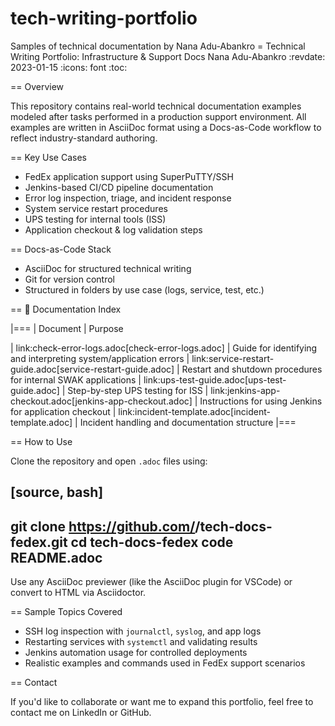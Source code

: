 # tech-writing-portfolio
Samples of technical documentation by Nana Adu-Abankro
= Technical Writing Portfolio: Infrastructure & Support Docs
Nana Adu-Abankro
:revdate: 2023-01-15
:icons: font
:toc:

== Overview

This repository contains real-world technical documentation examples modeled after tasks performed in a production support environment. All examples are written in AsciiDoc format using a Docs-as-Code workflow to reflect industry-standard authoring.

== Key Use Cases

* FedEx application support using SuperPuTTY/SSH
* Jenkins-based CI/CD pipeline documentation
* Error log inspection, triage, and incident response
* System service restart procedures
* UPS testing for internal tools (ISS)
* Application checkout & log validation steps

== Docs-as-Code Stack

* AsciiDoc for structured technical writing
* Git for version control
* Structured in folders by use case (logs, service, test, etc.)

== 📘 Documentation Index

|===
| Document | Purpose

| link:check-error-logs.adoc[check-error-logs.adoc] | Guide for identifying and interpreting system/application errors
| link:service-restart-guide.adoc[service-restart-guide.adoc] | Restart and shutdown procedures for internal SWAK applications
| link:ups-test-guide.adoc[ups-test-guide.adoc] | Step-by-step UPS testing for ISS
| link:jenkins-app-checkout.adoc[jenkins-app-checkout.adoc] | Instructions for using Jenkins for application checkout
| link:incident-template.adoc[incident-template.adoc] | Incident handling and documentation structure
|===

== How to Use

Clone the repository and open `.adoc` files using:

[source, bash]
----
git clone https://github.com/<your-username>/tech-docs-fedex.git
cd tech-docs-fedex
code README.adoc
----

Use any AsciiDoc previewer (like the AsciiDoc plugin for VSCode) or convert to HTML via Asciidoctor.

== Sample Topics Covered

* SSH log inspection with `journalctl`, `syslog`, and app logs
* Restarting services with `systemctl` and validating results
* Jenkins automation usage for controlled deployments
* Realistic examples and commands used in FedEx support scenarios

== Contact

If you'd like to collaborate or want me to expand this portfolio, feel free to contact me on LinkedIn or GitHub.
